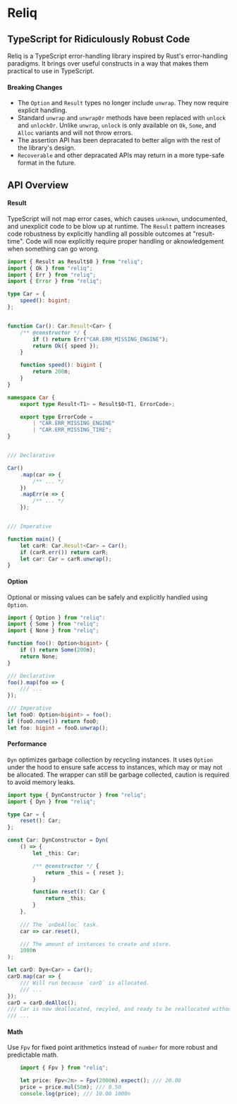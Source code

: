 # Reliq
## TypeScript for Ridiculously Robust Code
Reliq is a TypeScript error-handling library inspired by Rust's error-handling paradigms. It  brings over useful constructs in a way that makes them practical to use in TypeScript.

#### Breaking Changes
* The `Option` and `Result` types no longer include `unwrap`. They now require explicit handling.
* Standard `unwrap` and `unwrapOr` methods have been replaced with `unlock` and `unlockOr`. Unlike `unwrap`, `unlock` is only available on `Ok`, `Some`, and `Alloc` variants and will not throw errors.
* The assertion API has been depracated to better align with the rest of the library's design.
* `Recoverable` and other depracated APIs may return in a more type-safe format in the future.

## API Overview
#### Result
TypeScript will not map error cases, which causes `unknown`, undocumented, and unexplicit code to be blow up at runtime. The `Result` pattern increases code robustness by explicitly handling all possible outcomes at "result-time". Code will now explicitly require proper handling or aknowledgement when something can go wrong.
```ts
import { Result as Result$0 } from "reliq";
import { Ok } from "reliq";
import { Err } from "reliq";
import { Error } from "reliq";

type Car = {
    speed(): bigint;
};


function Car(): Car.Result<Car> {
    /** @constructor */ {
        if () return Err("CAR.ERR_MISSING_ENGINE");
        return Ok({ speed });
    }

    function speed(): bigint {
        return 200n;
    }
}

namespace Car {
    export type Result<T1> = Result$0<T1, ErrorCode>;

    export type ErrorCode =
        | "CAR.ERR_MISSING_ENGINE"
        | "CAR.ERR_MISSING_TIRE";
}


/// Declarative

Car()
    .map(car => {
        /** ... */
    })
    .mapErr(e => {
        /** ... */
    });


/// Imperative

function main() {
    let carR: Car.Result<Car> = Car();
    if (carR.err()) return carR;
    let car: Car = carR.unwrap();
}
```


#### Option
Optional or missing values can be safely and explicitly handled using `Option`.
```ts
import { Option } from "reliq":
import { Some } from "reliq";
import { None } from "reliq";

function foo(): Option<bigint> {
    if () return Some(200n);
    return None;
}

/// Declarative
foo().map(foo => {
    /// ...
});

/// Imperative
let fooO: Option<bigint> = foo();
if (fooO.none()) return fooO;
let foo: bigint = fooO.unwrap();
```

#### Performance
`Dyn` optimizes garbage collection by recycling instances. It uses `Option` under the hood to ensure safe access to instances, which may or may not be allocated. The wrapper can still be garbage collected, caution is required to avoid memory leaks.
```ts
import type { DynConstructor } from "reliq";
import { Dyn } from "reliq";

type Car = {
    reset(): Car;
};

const Car: DynConstructor = Dyn(
    () => {
        let _this: Car;

        /** @constructor */ {
            return _this = { reset };
        }

        function reset(): Car {
            return _this;
        }
    },
    
    /// The `onDeAlloc` task.
    car => car.reset(),

    /// The amount of instances to create and store.
    1000n
);

let carD: Dyn<Car> = Car();
carD.map(car => {
    /// Will run because `carD` is allocated.
    /// ...
});
carD = carD.deAlloc();
/// Car is now deallocated, recyled, and ready to be reallocated without being garbag collected.
/// ...
```

#### Math
Use `Fpv` for fixed point arithmetics instead of `number` for more robust and predictable math.
```ts
    import { Fpv } from "reliq";

    let price: Fpv<2n> = Fpv(2000n).expect(); /// 20.00
    price = price.mul(50n); /// 0.50
    console.log(price); /// 10.00 1000n
```